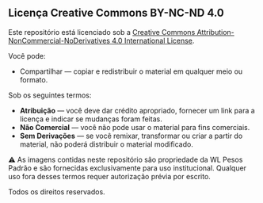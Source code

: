 ## Licença Creative Commons BY-NC-ND 4.0

Este repositório está licenciado sob a [Creative Commons Attribution-NonCommercial-NoDerivatives 4.0 International License](https://creativecommons.org/licenses/by-nc-nd/4.0/deed.pt).

Você pode:
- Compartilhar — copiar e redistribuir o material em qualquer meio ou formato.

Sob os seguintes termos:
- **Atribuição** — você deve dar crédito apropriado, fornecer um link para a licença e indicar se mudanças foram feitas.
- **Não Comercial** — você não pode usar o material para fins comerciais.
- **Sem Derivações** — se você remixar, transformar ou criar a partir do material, não poderá distribuir o material modificado.

⚠️ As imagens contidas neste repositório são propriedade da WL Pesos Padrão e são fornecidas exclusivamente para uso institucional. Qualquer uso fora desses termos requer autorização prévia por escrito.

Todos os direitos reservados.
